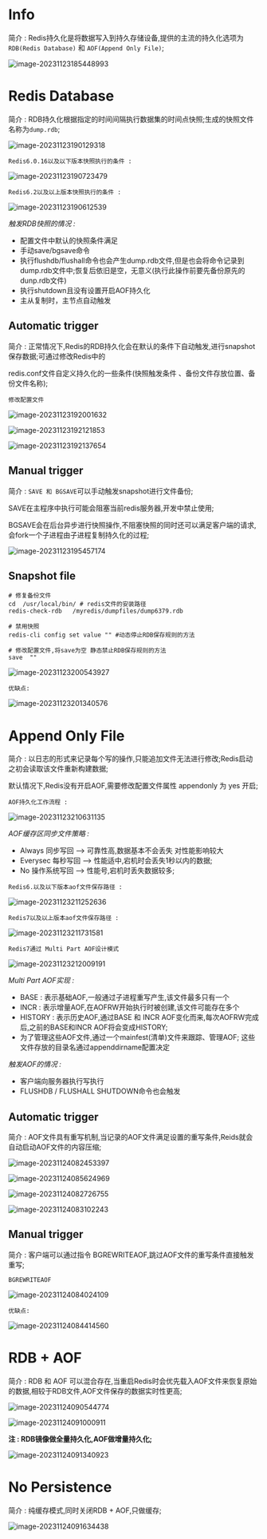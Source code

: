 # Info

简介 : Redis持久化是将数据写入到持久存储设备,提供的主流的持久化选项为`RDB(Redis Database)` 和 `AOF(Append Only File)`;

![image-20231123185448993](https://banne.oss-cn-shanghai.aliyuncs.com/Java/image-20231123185448993.png)

# Redis Database

简介 : RDB持久化根据指定的时间间隔执行数据集的时间点快照;生成的快照文件名称为`dump.rdb`;

![image-20231123190129318](https://banne.oss-cn-shanghai.aliyuncs.com/Java/image-20231123190129318.png) 

`Redis6.0.16以及以下版本快照执行的条件 :`

![image-20231123190723479](https://banne.oss-cn-shanghai.aliyuncs.com/Java/image-20231123190723479.png) 

`Redis6.2以及以上版本快照执行的条件 :`

![image-20231123190612539](https://banne.oss-cn-shanghai.aliyuncs.com/Java/image-20231123190612539.png) 

*触发RDB快照的情况 :*

- 配置文件中默认的快照条件满足
- 手动save/bgsave命令
- 执行flushdb/flushall命令也会产生dump.rdb文件,但是也会将命令记录到dump.rdb文件中;恢复后依旧是空，无意义(执行此操作前要先备份原先的dunp.rdb文件)
- 执行shutdown且没有设置开启AOF持久化
- 主从复制时，主节点自动触发

## Automatic trigger

简介 : 正常情况下,Redis的RDB持久化会在默认的条件下自动触发,进行snapshot保存数据;可通过修改Redis中的

redis.conf文件自定义持久化的一些条件(快照触发条件 、备份文件存放位置、备份文件名称);

`修改配置文件`

![image-20231123192001632](https://banne.oss-cn-shanghai.aliyuncs.com/Java/image-20231123192001632.png) 

![image-20231123192121853](https://banne.oss-cn-shanghai.aliyuncs.com/Java/image-20231123192121853.png) 

![image-20231123192137654](https://banne.oss-cn-shanghai.aliyuncs.com/Java/image-20231123192137654.png) 

## Manual trigger

简介 : `SAVE 和 BGSAVE`可以手动触发snapshot进行文件备份;

SAVE在主程序中执行可能会阻塞当前redis服务器,开发中禁止使用;

BGSAVE会在后台异步进行快照操作,不阻塞快照的同时还可以满足客户端的请求,会fork一个子进程由子进程复制持久化的过程;

![image-20231123195457174](https://banne.oss-cn-shanghai.aliyuncs.com/Java/image-20231123195457174.png) 

## Snapshot file

```shell
# 修复备份文件
cd  /usr/local/bin/ # redis文件的安装路径
redis-check-rdb   /myredis/dumpfiles/dump6379.rdb

# 禁用快照
redis-cli config set value "" #动态停止RDB保存规则的方法

# 修改配置文件,将save为空 静态禁止RDB保存规则的方法
save  ""
```

![image-20231123200543927](https://banne.oss-cn-shanghai.aliyuncs.com/Java/image-20231123200543927.png) 

`优缺点:`

![image-20231123201340576](https://banne.oss-cn-shanghai.aliyuncs.com/Java/image-20231123201340576.png)

# Append Only File

简介 : 以日志的形式来记录每个写的操作,只能追加文件无法进行修改;Redis启动之初会读取该文件重新构建数据;

默认情况下,Redis没有开启AOF,需要修改配置文件属性 appendonly 为 yes 开启;

`AOF持久化工作流程 :` 

![image-20231123210631135](https://banne.oss-cn-shanghai.aliyuncs.com/Java/image-20231123210631135.png)  

*AOF缓存区同步文件策略 :*

- Always 同步写回  --> 可靠性高,数据基本不会丢失  对性能影响较大
- Everysec 每秒写回 --> 性能适中,宕机时会丢失1秒以内的数据;
- No 操作系统写回 --> 性能号,宕机时丢失数据较多;

`Redis6.以及以下版本aof文件保存路径 :`

![image-20231123211252636](https://banne.oss-cn-shanghai.aliyuncs.com/Java/image-20231123211252636.png) 

`Redis7以及以上版本aof文件保存路径 : `

![image-20231123211731581](https://banne.oss-cn-shanghai.aliyuncs.com/Java/image-20231123211731581.png)

`Redis7通过 Multi Part AOF设计模式`

![image-20231123212009191](https://banne.oss-cn-shanghai.aliyuncs.com/Java/image-20231123212009191.png)

*Multi Part AOF实现 :*

- BASE : 表示基础AOF,一般通过子进程重写产生,该文件最多只有一个
- INCR : 表示增量AOF,在AOFRW开始执行时被创建,该文件可能存在多个
- HISTORY : 表示历史AOF,通过BASE 和 INCR AOF变化而来,每次AOFRW完成后,之前的BASE和INCR AOF将会变成HISTORY;
- 为了管理这些AOF文件,通过一个mainfest(清单)文件来跟踪、管理AOF; 这些文件存放的目录名通过appenddirname配置决定 

*触发AOF的情况 :*

- 客户端向服务器执行写执行
- FLUSHDB / FLUSHALL  SHUTDOWN命令也会触发

## Automatic trigger

简介 : AOF文件具有重写机制,当记录的AOF文件满足设置的重写条件,Reids就会自动启动AOF文件的内容压缩;

![image-20231124082453397](https://banne.oss-cn-shanghai.aliyuncs.com/Java/image-20231124082453397.png)

![image-20231124085624969](https://banne.oss-cn-shanghai.aliyuncs.com/Java/image-20231124085624969.png)

![image-20231124082726755](https://banne.oss-cn-shanghai.aliyuncs.com/Java/image-20231124082726755.png) 

![image-20231124083102243](https://banne.oss-cn-shanghai.aliyuncs.com/Java/image-20231124083102243.png) 

## Manual trigger

简介 : 客户端可以通过指令 BGREWRITEAOF,跳过AOF文件的重写条件直接触发重写;

```Shell
BGREWRITEAOF
```

![image-20231124084024109](https://banne.oss-cn-shanghai.aliyuncs.com/Java/image-20231124084024109.png)

`优缺点:`

![image-20231124084414560](https://banne.oss-cn-shanghai.aliyuncs.com/Java/image-20231124084414560.png)

# RDB + AOF

简介 : RDB 和 AOF 可以混合存在,当重启Redis时会优先载入AOF文件来恢复原始的数据,相较于RDB文件,AOF文件保存的数据实时性更高;

![image-20231124090544774](https://banne.oss-cn-shanghai.aliyuncs.com/Java/image-20231124090544774.png) 

![image-20231124091000911](https://banne.oss-cn-shanghai.aliyuncs.com/Java/image-20231124091000911.png) 

**注 : RDB镜像做全量持久化,AOF做增量持久化;**

![image-20231124091340923](https://banne.oss-cn-shanghai.aliyuncs.com/Java/image-20231124091340923.png) 

# No Persistence

简介 : 纯缓存模式,同时关闭RDB + AOF,只做缓存;

![image-20231124091634438](https://banne.oss-cn-shanghai.aliyuncs.com/Java/image-20231124091634438.png) 